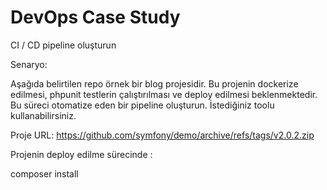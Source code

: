 # DevOps Case Study

CI / CD pipeline oluşturun

Senaryo: 

Aşağıda belirtilen repo örnek bir blog projesidir. Bu projenin dockerize edilmesi, phpunit testlerin çalıştırılması ve deploy edilmesi beklenmektedir.
Bu süreci otomatize eden bir pipeline oluşturun. İstediğiniz toolu kullanabilirsiniz.


Proje URL: https://github.com/symfony/demo/archive/refs/tags/v2.0.2.zip

Projenin deploy edilme sürecinde :

composer install
